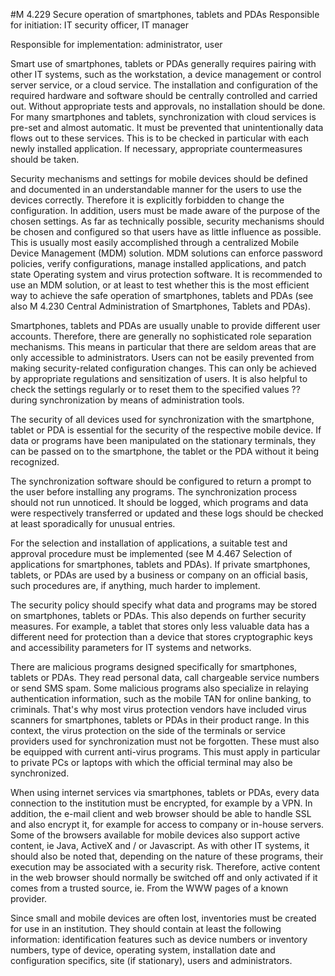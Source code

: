 #M 4.229 Secure operation of smartphones, tablets and PDAs
Responsible for initiation: IT security officer, IT manager

Responsible for implementation: administrator, user

Smart use of smartphones, tablets or PDAs generally requires pairing with other IT systems, such as the workstation, a device management or control server service, or a cloud service. The installation and configuration of the required hardware and software should be centrally controlled and carried out. Without appropriate tests and approvals, no installation should be done. For many smartphones and tablets, synchronization with cloud services is pre-set and almost automatic. It must be prevented that unintentionally data flows out to these services. This is to be checked in particular with each newly installed application. If necessary, appropriate countermeasures should be taken.

Security mechanisms and settings for mobile devices should be defined and documented in an understandable manner for the users to use the devices correctly. Therefore it is explicitly forbidden to change the configuration. In addition, users must be made aware of the purpose of the chosen settings. As far as technically possible, security mechanisms should be chosen and configured so that users have as little influence as possible. This is usually most easily accomplished through a centralized Mobile Device Management (MDM) solution. MDM solutions can enforce password policies, verify configurations, manage installed applications, and patch state Operating system and virus protection software. It is recommended to use an MDM solution, or at least to test whether this is the most efficient way to achieve the safe operation of smartphones, tablets and PDAs (see also M 4.230 Central Administration of Smartphones, Tablets and PDAs).

Smartphones, tablets and PDAs are usually unable to provide different user accounts. Therefore, there are generally no sophisticated role separation mechanisms. This means in particular that there are seldom areas that are only accessible to administrators. Users can not be easily prevented from making security-related configuration changes. This can only be achieved by appropriate regulations and sensitization of users. It is also helpful to check the settings regularly or to reset them to the specified values ??during synchronization by means of administration tools.

The security of all devices used for synchronization with the smartphone, tablet or PDA is essential for the security of the respective mobile device. If data or programs have been manipulated on the stationary terminals, they can be passed on to the smartphone, the tablet or the PDA without it being recognized.

The synchronization software should be configured to return a prompt to the user before installing any programs. The synchronization process should not run unnoticed. It should be logged, which programs and data were respectively transferred or updated and these logs should be checked at least sporadically for unusual entries.

For the selection and installation of applications, a suitable test and approval procedure must be implemented (see M 4.467 Selection of applications for smartphones, tablets and PDAs). If private smartphones, tablets, or PDAs are used by a business or company on an official basis, such procedures are, if anything, much harder to implement.

The security policy should specify what data and programs may be stored on smartphones, tablets or PDAs. This also depends on further security measures. For example, a tablet that stores only less valuable data has a different need for protection than a device that stores cryptographic keys and accessibility parameters for IT systems and networks.

There are malicious programs designed specifically for smartphones, tablets or PDAs. They read personal data, call chargeable service numbers or send SMS spam. Some malicious programs also specialize in relaying authentication information, such as the mobile TAN for online banking, to criminals. That's why most virus protection vendors have included virus scanners for smartphones, tablets or PDAs in their product range. In this context, the virus protection on the side of the terminals or service providers used for synchronization must not be forgotten. These must also be equipped with current anti-virus programs. This must apply in particular to private PCs or laptops with which the official terminal may also be synchronized.

When using internet services via smartphones, tablets or PDAs, every data connection to the institution must be encrypted, for example by a VPN. In addition, the e-mail client and web browser should be able to handle SSL and also encrypt it, for example for access to company or in-house servers. Some of the browsers available for mobile devices also support active content, ie Java, ActiveX and / or Javascript. As with other IT systems, it should also be noted that, depending on the nature of these programs, their execution may be associated with a security risk. Therefore, active content in the web browser should normally be switched off and only activated if it comes from a trusted source, ie. From the WWW pages of a known provider.

Since small and mobile devices are often lost, inventories must be created for use in an institution. They should contain at least the following information: identification features such as device numbers or inventory numbers, type of device, operating system, installation date and configuration specifics, site (if stationary), users and administrators.



